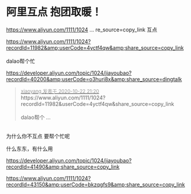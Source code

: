 # 阿里互点 抱团取暖！


<a href="https://www.aliyun.com/1111/1024?recordId=40613&amp;share_source=copy_link" target="_blank">https://www.aliyun.com/1111/1024 ... re_source=copy_link</a> 互点

https://www.aliyun.com/1111/1024?recordId=11982&amp;userCode=4yctf4qw&amp;share_source=copy_link<br />
<br />
dalao帮个忙<img src="static/image/smiley/yct/010.gif" smilieid="41" border="0" alt="" />

https://developer.aliyun.com/topic/1024/jiayoubao?recordId=40200&amp;userCode=o3huri8x&amp;share_source=dingtalk

<div class="quote"><blockquote><font size="2"><a href="https://www.hostloc.com/forum.php?mod=redirect&amp;goto=findpost&amp;pid=9338086&amp;ptid=757361" target="_blank"><font color="#999999">xiaoyang 发表于 2020-10-22 21:20</font></a></font><br />
https://www.aliyun.com/1111/1024?recordId=11982&amp;userCode=4yctf4qw&amp;share_source=copy_link<br />
<br />
dalao帮个 ...</blockquote></div><br />
为什么你不互点 要帮个忙呢 

什么东东，有什么用

https://developer.aliyun.com/topic/1024/jiayoubao?recordId=41490&amp;share_source=copy_link

https://www.aliyun.com/1111/1024?recordId=43150&amp;userCode=bkzqgfs9&amp;share_source=copy_link
